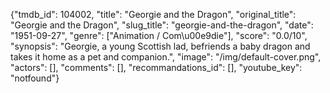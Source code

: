 {"tmdb_id": 104002, "title": "Georgie and the Dragon", "original_title": "Georgie and the Dragon", "slug_title": "georgie-and-the-dragon", "date": "1951-09-27", "genre": ["Animation / Com\u00e9die"], "score": "0.0/10", "synopsis": "Georgie, a young Scottish lad, befriends a baby dragon and takes it home as a pet and companion.", "image": "/img/default-cover.png", "actors": [], "comments": [], "recommandations_id": [], "youtube_key": "notfound"}
